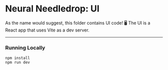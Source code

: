 # **Neural Needledrop:** UI
As the name would suggest, this folder contains UI code! 🖥️ The UI is a React app that uses Vite as a dev server. 

----
### Running Locally

```
npm install
npm run dev
```